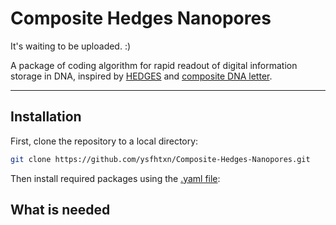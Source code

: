 # Composite Hedges Nanopores

It's waiting to be uploaded. :)

A package of coding algorithm for rapid readout of digital information storage in DNA, inspired by [HEDGES](https://github.com/whpress/hedges) and [composite DNA letter](https://github.com/leon-anavy/dna-fountain).

---

## Installation

First, clone the repository to a local directory:

```bash
git clone https://github.com/ysfhtxn/Composite-Hedges-Nanopores.git
```

Then install required packages using the [.yaml file]():

## What is needed